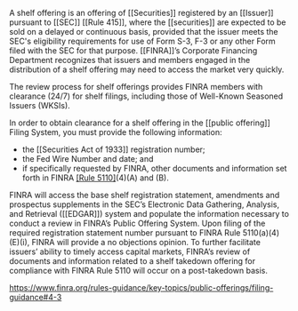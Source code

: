 
A shelf offering is an offering of [[Securities]] registered by an [[Issuer]] pursuant to [[SEC]] [[Rule 415]], where the [[securities]] are expected to be sold on a delayed or continuous basis, provided that the issuer meets the SEC's eligibility requirements for use of Form S-3, F-3 or any other Form filed with the SEC for that purpose. [[FINRA]]’s Corporate Financing Department recognizes that issuers and members engaged in the distribution of a shelf offering may need to access the market very quickly.

The review process for shelf offerings provides FINRA members with clearance (24/7) for shelf filings, including those of Well-Known Seasoned Issuers (WKSIs).

In order to obtain clearance for a shelf offering in the [[public offering]] Filing System, you must provide the following information:

- the [[Securities Act of 1933]] registration number;
- the Fed Wire Number and date; and
- if specifically requested by FINRA, other documents and information set forth in FINRA [[Rule 5110]](a)(4)(A) and (B).

FINRA will access the base shelf registration statement, amendments and prospectus supplements in the SEC’s Electronic Data Gathering, Analysis, and Retrieval ([[EDGAR]]) system and populate the information necessary to conduct a review in FINRA’s Public Offering System. Upon filing of the required registration statement number pursuant to FINRA Rule 5110(a)(4)(E)(i), FINRA will provide a no objections opinion. To further facilitate issuers’ ability to timely access capital markets, FINRA’s review of documents and information related to a shelf takedown offering for compliance with FINRA Rule 5110 will occur on a post-takedown basis.

https://www.finra.org/rules-guidance/key-topics/public-offerings/filing-guidance#4-3